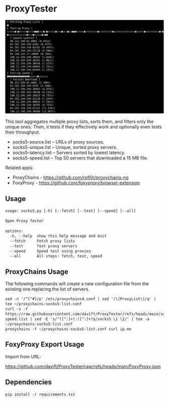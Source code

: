 # ProxyTester

![OPT](https://github.com/davift/ProxyTester/blob/main/image.png)

This tool aggregates multiple proxy lists, sorts them, and filters only the unique ones. Then, it tests if they effectively work and optionally even tests their throughput.

- socks5-source.list
  – URLs of proxy sources.
- socks5-unique.list
  – Unique, sorted proxy servers.
- socks5-latency.list
  – Servers sorted by lowest latency.
- socks5-speed.list
  – Top 50 servers that downloaded a 15 MB file.

Related apps:

- ProxyChains - https://github.com/rofl0r/proxychains-ng
- FoxyProxy - https://github.com/foxyproxy/browser-extension

## Usage

```
usage: socks5.py [-h] [--fetch] [--test] [--speed] [--all]

Open Proxy Tester

options:
  -h, --help  show this help message and exit
  --fetch     Fetch proxy lists
  --test      Test proxy servers
  --speed     Speed test using proxies
  --all       All steps: fetch, test, speed
```

## ProxyChains Usage

The following commands will create a new configuration file from the existing one replacing the list of servers.

```
sed -n '/^[^#]/p' /etc/proxychains4.conf | sed '/\[ProxyList\]/q' | tee ~/proxychains-socks5-list.conf
curl -s -f https://raw.githubusercontent.com/davift/ProxyTester/refs/heads/main/socks5-speed.list | sed -E 's/^([^:]+):([^:]+)$/socks5 \1 \2/' | tee -a ~/proxychains-socks5-list.conf
proxychains -f ~/proxychains-socks5-list.conf curl ip.me
```

## FoxyProxy Export Usage

Import from URL:

https://github.com/davift/ProxyTester/raw/refs/heads/main/FoxyProxy.json

## Dependencies

```
pip install -r requirements.txt
```
